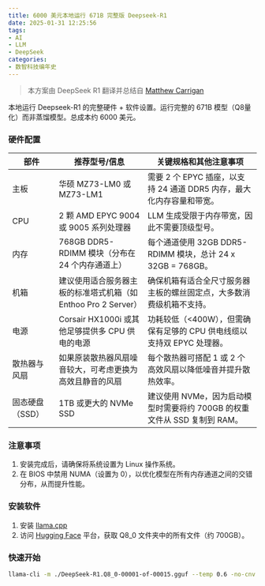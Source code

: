 ```yaml
---
title: 6000 美元本地运行 671B 完整版 Deepseek-R1
date: 2025-01-31 12:25:56
tags:
- AI
- LLM
- DeepSeek
categories:
- 数智科技编年史
---
```


> 本方案由 DeepSeek R1 翻译并总结自 [Matthew Carrigan](https://x.com/carrigmat/status/1884244369907278106)

本地运行 Deepseek-R1 的完整硬件 + 软件设置。运行完整的 671B 模型（Q8量化）而非蒸馏模型。总成本约 6000 美元。

<!--more-->

### 硬件配置

| 部件         | 推荐型号/信息                                                                                       | 关键规格和其他注意事项                                                                                     |
|--------------|----------------------------------------------------------------------------------------------------|------------------------------------------------------------------------------------------------------------|
| 主板          | 华硕 MZ73-LM0 或 MZ73-LM1                                                                        | 需要 2 个 EPYC 插座，以支持 24 通道 DDR5 内存，最大化内存容量和带宽。                                          |
| CPU           | 2 颗 AMD EPYC 9004 或 9005 系列处理器                                                            | LLM 生成受限于内存带宽，因此不需要顶级型号。                                                                |
| 内存          | 768GB DDR5-RDIMM 模块（分布在 24 个内存通道上）                                                   | 每个通道使用 32GB DDR5-RDIMM 模块，总计 24 x 32GB = 768GB。                                                     |
| 机箱          | 建议使用适合服务器主板的标准塔式机箱（如 Enthoo Pro 2 Server）                                   | 确保机箱有适合全尺寸服务器主板的螺丝固定点，大多数消费级机箱不支持。                                         |
| 电源          | Corsair HX1000i 或其他足够提供多 CPU 供电的电源                                                  | 功耗较低（<400W），但需确保有足够的 CPU 供电线缆以支持双 EPYC 处理器。                                      |
| 散热器与风扇   | 如果原装散热器风扇噪音较大，可考虑更换为高效且静音的风扇                                         | 每个散热器可搭配 1 或 2 个高效风扇以降低噪音并提升散热效率。                                                 |
| 固态硬盘（SSD）| 1TB 或更大的 NVMe SSD                                                                            | 建议使用 NVMe，因为启动模型时需要将约 700GB 的权重文件从 SSD 复制到 RAM。                                      |

### 注意事项
1. 安装完成后，请确保将系统设置为 Linux 操作系统。
2. 在 BIOS 中禁用 NUMA（设置为 0），以优化模型在所有内存通道之间的交错分布，从而提升性能。

### 安装软件
1. 安装 [llama.cpp](https://github.com/ggerganov/llama.cpp)
2. 访问 [Hugging Face](https://huggingface.co/unsloth/DeepSeek-R1-GGUF) 平台，获取 Q8_0 文件夹中的所有文件（约 700GB）。

### 快速开始

```bash
llama-cli -m ./DeepSeek-R1.Q8_0-00001-of-00015.gguf --temp 0.6 -no-cnv -c 16384 -p "<｜用户｜>草莓中有多少个 R？<｜助手｜>"
```
